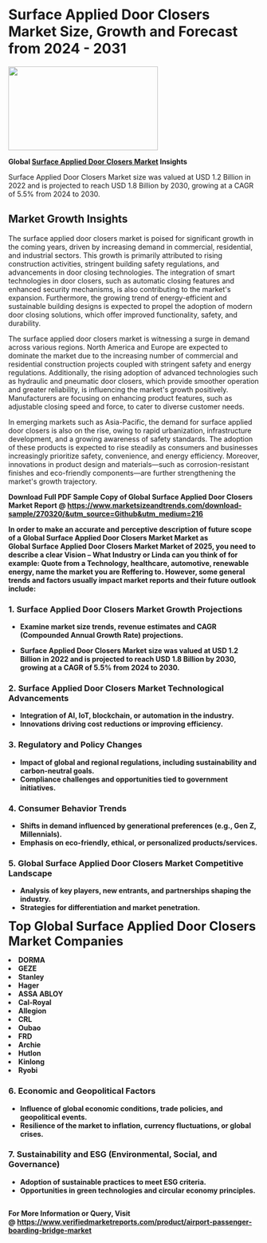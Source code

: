 <H1>Surface Applied Door Closers Market Size, Growth and Forecast from 2024 - 2031</H1><img class="aligncenter size-medium wp-image-584254" src="https://thirdeyenews.in/wp-content/uploads/2024/09/Global-Market-Research-300x168.jpeg" alt="" width="300" height="168" /><p><strong>Global&nbsp;<a href="https://www.marketsizeandtrends.com/download-sample/270320/&amp;utm_source=Github&utm_medium=216">Surface Applied Door Closers Market</a> Insights</strong></p><p>Surface Applied Door Closers Market size was valued at USD 1.2 Billion in 2022 and is projected to reach USD 1.8 Billion by 2030, growing at a CAGR of 5.5% from 2024 to 2030.</p><p><h2>Market Growth Insights</h2> <p>The surface applied door closers market is poised for significant growth in the coming years, driven by increasing demand in commercial, residential, and industrial sectors. This growth is primarily attributed to rising construction activities, stringent building safety regulations, and advancements in door closing technologies. The integration of smart technologies in door closers, such as automatic closing features and enhanced security mechanisms, is also contributing to the market's expansion. Furthermore, the growing trend of energy-efficient and sustainable building designs is expected to propel the adoption of modern door closing solutions, which offer improved functionality, safety, and durability.</p> <p><strong></strong></p> <p>The surface applied door closers market is witnessing a surge in demand across various regions. North America and Europe are expected to dominate the market due to the increasing number of commercial and residential construction projects coupled with stringent safety and energy regulations. Additionally, the rising adoption of advanced technologies such as hydraulic and pneumatic door closers, which provide smoother operation and greater reliability, is influencing the market's growth positively. Manufacturers are focusing on enhancing product features, such as adjustable closing speed and force, to cater to diverse customer needs.</p> <p>In emerging markets such as Asia-Pacific, the demand for surface applied door closers is also on the rise, owing to rapid urbanization, infrastructure development, and a growing awareness of safety standards. The adoption of these products is expected to rise steadily as consumers and businesses increasingly prioritize safety, convenience, and energy efficiency. Moreover, innovations in product design and materials—such as corrosion-resistant finishes and eco-friendly components—are further strengthening the market's growth trajectory.</p> <p><strong></p><p><span class=""><strong>Download Full PDF Sample Copy of Global Surface Applied Door Closers Market Report</strong> @ <a href="https://www.marketsizeandtrends.com/download-sample/270320/&amp;utm_source=Github&utm_medium=216" target="_blank">https://www.marketsizeandtrends.com/download-sample/270320/&amp;utm_source=Github&utm_medium=216</a></span></p><p>In order to make an accurate and perceptive description of future scope of a Global&nbsp;Surface Applied Door Closers Market Market as Global&nbsp;Surface Applied Door Closers Market Market of 2025, you need to describe a clear Vision &ndash; What Industry or Linda can you think of for example: Quote from a Technology, healthcare, automotive, renewable energy, name the market you are Reffering to. However, some general trends and factors usually impact market reports and their future outlook include:</p><h3>1.&nbsp;<strong>Surface Applied Door Closers Market Growth Projections</strong></h3><ul><li>Examine market size trends, revenue estimates and CAGR (Compounded Annual Growth Rate) projections.</li><li><p>Surface Applied Door Closers Market size was valued at USD 1.2 Billion in 2022 and is projected to reach USD 1.8 Billion by 2030, growing at a CAGR of 5.5% from 2024 to 2030.</p></li></ul><h3>2.&nbsp;<strong>Surface Applied Door Closers Market Technological Advancements</strong></h3><ul><li>Integration of AI, IoT, blockchain, or automation in the industry.</li><li>Innovations driving cost reductions or improving efficiency.</li></ul><h3>3.&nbsp;<strong>Regulatory and Policy Changes</strong></h3><ul><li>Impact of global and regional regulations, including sustainability and carbon-neutral goals.</li><li>Compliance challenges and opportunities tied to government initiatives.</li></ul><h3>4.&nbsp;<strong>Consumer Behavior Trends</strong></h3><ul><li>Shifts in demand influenced by generational preferences (e.g., Gen Z, Millennials).</li><li>Emphasis on eco-friendly, ethical, or personalized products/services.</li></ul><h3>5.&nbsp;<strong>Global Surface Applied Door Closers Market Competitive Landscape</strong></h3><ul><li>Analysis of key players, new entrants, and partnerships shaping the industry.</li><li>Strategies for differentiation and market penetration.</li></ul><p data-pm-slice="1 1 []"><span style="color: inherit; font-family: inherit; font-size: 25px;">Top Global Surface Applied Door Closers Market Companies</span></p><div class="" data-test-id=""><p><li>DORMA</li><li> GEZE</li><li> Stanley</li><li> Hager</li><li> ASSA ABLOY</li><li> Cal-Royal</li><li> Allegion</li><li> CRL</li><li> Oubao</li><li> FRD</li><li> Archie</li><li> Hutlon</li><li> Kinlong</li><li> Ryobi</li></p></div><h3>6.&nbsp;<strong>Economic and Geopolitical Factors</strong></h3><ul><li>Influence of global economic conditions, trade policies, and geopolitical events.</li><li>Resilience of the market to inflation, currency fluctuations, or global crises.</li></ul><h3>7.&nbsp;<strong>Sustainability and ESG (Environmental, Social, and Governance)</strong></h3><ul><li>Adoption of sustainable practices to meet ESG criteria.</li><li>Opportunities in green technologies and circular economy principles.</li></ul><h2><strong style="font-size: 14px;">For More Information or Query, Visit @&nbsp;</strong><a style="background-color: #ffffff; font-size: 14px;" href="https://www.marketsizeandtrends.com/report/surface-applied-door-closers-market/" target="_blank">https://www.verifiedmarketreports.com/product/airport-passenger-boarding-bridge-market</a></h2>
